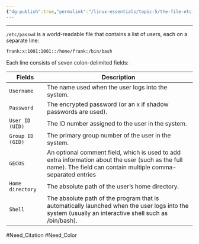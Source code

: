 ```yaml
---
{"dg-publish":true,"permalink":"/linux-essentials/topic-5/the-file-etc-passwd/","dgPassFrontmatter":true}
---
```


---
`/etc/passwd` is a world-readable file that contains a list of users, each on a separate line:

```bash
frank:x:1001:1001::/home/frank:/bin/bash
```

Each line consists of seven colon-delimited fields:

| Fields            | Description                                                                                                                                                      |
| ----------------- | ---------------------------------------------------------------------------------------------------------------------------------------------------------------- |
| `Username`        | The name used when the user logs into the system.                                                                                                                |
| `Password`        | The encrypted password (or an x if shadow passwords are used).                                                                                                   |
| `User ID (UID)`   | The ID number assigned to the user in the system.                                                                                                                |
| `Group ID (GID)`  | The primary group number of the user in the system.                                                                                                              |
| `GECOS`           | An optional comment field, which is used to add extra information about the user (such as the full name). The field can contain multiple comma-separated entries |
| `Home directory ` | The absolute path of the user’s home directory.                                                                                                                  |
| `Shell`           | The absolute path of the program that is automatically launched when the user logs into the system (usually an interactive shell such as /bin/bash).             |

#Need_Citation #Need_Color 